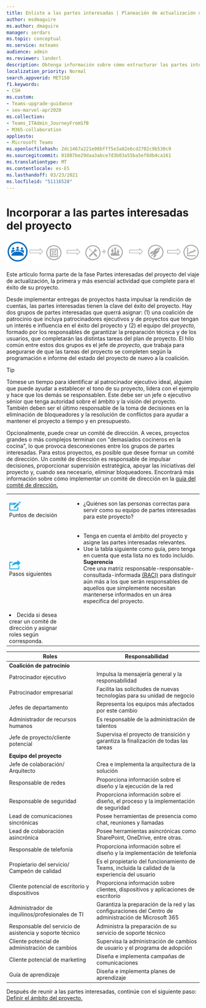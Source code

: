 ```yaml
---
title: Enliste a las partes interesadas | Planeación de actualización de Skype Empresarial a Teams
author: msdmaguire
ms.author: dmaguire
manager: serdars
ms.topic: conceptual
ms.service: msteams
audience: admin
ms.reviewer: landerl
description: Obtenga información sobre cómo estructurar las partes interesadas de su organización para asegurarse de que la actualización de Microsoft Teams sea correcta.
localization_priority: Normal
search.appverid: MET150
f1.keywords:
- CSH
ms.custom:
- Teams-upgrade-guidance
- seo-marvel-apr2020
ms.collection:
- Teams_ITAdmin_JourneyFromSfB
- M365-collaboration
appliesto:
- Microsoft Teams
ms.openlocfilehash: 2dc1467a221e98bfff5e3a82e6cd2702c9b530c9
ms.sourcegitcommit: 01087be29daa3abce7d3b03a55ba5ef8db4ca161
ms.translationtype: MT
ms.contentlocale: es-ES
ms.lasthandoff: 03/23/2021
ms.locfileid: "51116528"
---
```

# <a name="enlist-your-project-stakeholders"></a>Incorporar a las partes interesadas del proyecto

![Ilustración que muestra el estado de las partes interesadas del viaje de actualización](media/upgrade-banner-stakeholders.png "Etapas del viaje de actualización, con énfasis en reunir a su equipo de partes interesadas del proyecto")

Este artículo forma parte de la fase Partes interesadas del proyecto del viaje de actualización, la primera y más esencial actividad que complete para el éxito de su proyecto.

Desde implementar entregas de proyectos hasta impulsar la rendición de cuentas, las partes interesadas tienen la clave del éxito del proyecto. Hay dos grupos de partes interesadas que querrá asignar:  (1) una coalición de patrocinio que incluya patrocinadores ejecutivos y de proyectos que tengan un interés e influencia en el éxito del proyecto y (2) el equipo del _proyecto,_ formado por los responsables de garantizar la preparación técnica y de los usuarios, que completarán las distintas tareas del plan de proyecto. El hilo común entre estos dos grupos es el jefe de _proyecto,_ que trabaja para asegurarse de que las tareas del proyecto se completen según la programación e informe del estado del proyecto de nuevo a la coalición.

> [!Tip]
> Tómese un tiempo para identificar al patrocinador ejecutivo ideal, alguien que puede ayudar a establecer el tono de su proyecto, lidera con el ejemplo y hace que los demás se responsablen. Este debe ser un jefe o ejecutivo sénior que tenga autoridad sobre el ámbito y la visión del proyecto. También deben ser el último responsable de la toma de decisiones en la eliminación de bloqueadores y la resolución de conflictos para ayudar a mantener el proyecto a tiempo y en presupuesto.

Opcionalmente, puede crear un comité de dirección. A veces, proyectos grandes o más complejos terminan con "demasiados cocineros en la cocina", lo que provoca desconexiones entre los grupos de partes interesadas. Para estos proyectos, es posible que desee formar un comité de dirección. Un comité de dirección es responsable de impulsar decisiones, proporcionar supervisión estratégica, apoyar las iniciativas del proyecto y, cuando sea necesario, eliminar bloqueadores. Encontrará más información sobre cómo implementar un comité de dirección en la [guía del comité de dirección.](./envision-steering-committee-complete-guide.md)

| | |
|---|---|
| ![Un icono que representa los puntos de decisión](media/audio_conferencing_image7.png) <br/>Puntos de decisión | <ul><li>¿Quiénes son las personas correctas para servir como su equipo de partes interesadas para este proyecto?</li></ul> |
| ![Un icono que representa los siguientes pasos](media/audio_conferencing_image9.png)<br/>Pasos siguientes | <ul><li>Tenga en cuenta el ámbito del proyecto y asigne las partes interesadas relevantes.</li><li>Use la tabla siguiente como guía, pero tenga en cuenta que esta lista no es todo incluido.<br><strong>Sugerencia</strong><br>Cree una matriz responsable-responsable-consultada-informada [(RACI)](https://en.wikipedia.org/wiki/Responsibility_assignment_matrix) para distinguir aún más a los que serán responsables de aquellos que simplemente necesitan mantenerse informados en un área específica del proyecto.</li> |
| <li>Decida si desea crear un comité de dirección y asignar roles según corresponda.</li></ul> | |

| Roles | Responsabilidad |
|---|---|
| **Coalición de patrocinio** | |
| Patrocinador ejecutivo | Impulsa la mensajería general y la responsabilidad |
| Patrocinador empresarial | Facilita las solicitudes de nuevas tecnologías para su unidad de negocio |
| Jefes de departamento | Representa los equipos más afectados por este cambio |
| Administrador de recursos humanos | Es responsable de la administración de talentos |
| Jefe de proyecto/cliente potencial | Supervisa el proyecto de transición y garantiza la finalización de todas las tareas |
| **Equipo del proyecto** | |
| Jefe de colaboración/ Arquitecto | Crea e implementa la arquitectura de la solución |
| Responsable de redes | Proporciona información sobre el diseño y la ejecución de la red |
| Responsable de seguridad | Proporciona información sobre el diseño, el proceso y la implementación de seguridad |
| Lead de comunicaciones sincrónicas | Posee herramientas de presencia como chat, reuniones y llamadas |
| Lead de colaboración asincrónica | Posee herramientas asincrónicas como SharePoint, OneDrive, entre otras. |
| Responsable de telefonía | Proporciona información sobre el diseño y la implementación de telefonía |
| Propietario del servicio/ Campeón de calidad | Es el propietario del funcionamiento de Teams, incluida la calidad de la experiencia del usuario |
| Cliente potencial de escritorio y dispositivos | Proporciona información sobre clientes, dispositivos y aplicaciones de escritorio |
| Administrador de inquilinos/profesionales de TI | Garantiza la preparación de la red y las configuraciones del Centro de administración de Microsoft 365 |
| Responsable del servicio de asistencia y soporte técnico | Administra la preparación de su servicio de soporte técnico |
| Cliente potencial de administración de cambios | Supervisa la administración de cambios de usuario y el programa de adopción |
| Cliente potencial de marketing | Diseña e implementa campañas de comunicaciones |
| Guía de aprendizaje | Diseña e implementa planes de aprendizaje |

Después de reunir a las partes interesadas, continúe con el siguiente paso: [Definir el ámbito del proyecto.](./upgrade-define-project-scope.md)